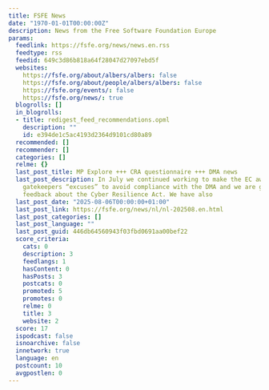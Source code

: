 ```yaml
---
title: FSFE News
date: "1970-01-01T00:00:00Z"
description: News from the Free Software Foundation Europe
params:
  feedlink: https://fsfe.org/news/news.en.rss
  feedtype: rss
  feedid: 649c3d86b818a64f28047d27097ebd5f
  websites:
    https://fsfe.org/about/albers/albers: false
    https://fsfe.org/about/people/albers/albers: false
    https://fsfe.org/events/: false
    https://fsfe.org/news/: true
  blogrolls: []
  in_blogrolls:
  - title: redigest_feed_recommendations.opml
    description: ""
    id: e394de1c5ac4193d2364d9101cd80a89
  recommended: []
  recommender: []
  categories: []
  relme: {}
  last_post_title: MP Explore +++ CRA questionnaire +++ DMA news
  last_post_description: In July we continued working to make the EC aware of the
    gatekeepers “excuses” to avoid compliance with the DMA and we are gathering your
    feedback about the Cyber Resilience Act. We have also
  last_post_date: "2025-08-06T00:00:00+01:00"
  last_post_link: https://fsfe.org/news/nl/nl-202508.en.html
  last_post_categories: []
  last_post_language: ""
  last_post_guid: 446db64560943f03fbd0691aa00bef22
  score_criteria:
    cats: 0
    description: 3
    feedlangs: 1
    hasContent: 0
    hasPosts: 3
    postcats: 0
    promoted: 5
    promotes: 0
    relme: 0
    title: 3
    website: 2
  score: 17
  ispodcast: false
  isnoarchive: false
  innetwork: true
  language: en
  postcount: 10
  avgpostlen: 0
---
```

